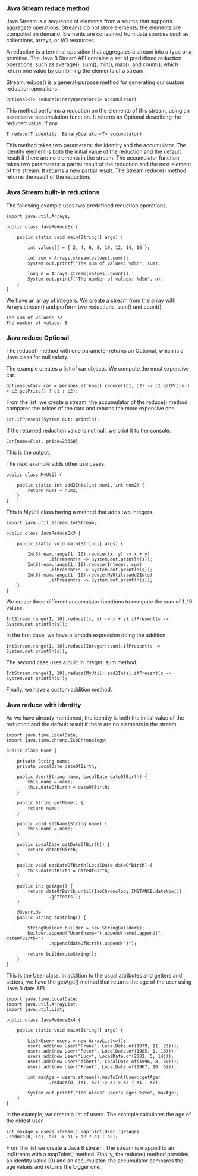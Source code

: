 ### Java Stream reduce method
Java Stream is a sequence of elements from a source that supports aggregate operations. Streams do not store elements; the elements are computed on demand. Elements are consumed from data sources such as collections, arrays, or I/O resources.

A reduction is a terminal operation that aggregates a stream into a type or a primitive. The Java 8 Stream API contains a set of predefined reduction operations, such as average(), sum(), min(), max(), and count(), which return one value by combining the elements of a stream.

Stream.reduce() is a general-purpose method for generating our custom reduction operations.
```
Optional<T> reduce(BinaryOperator<T> accumulator)
```

This method performs a reduction on the elements of this stream, using an associative accumulation function. It returns an Optional describing the reduced value, if any.

```
T reduce(T identity, BinaryOperator<T> accumulator)
```
This method takes two parameters: the identity and the accumulator. The identity element is both the initial value of the reduction and the default result if there are no elements in the stream. The accumulator function takes two parameters: a partial result of the reduction and the next element of the stream. It returns a new partial result. The Stream.reduce() method returns the result of the reduction.

### Java Stream built-in reductions
The following example uses two predefined reduction operations.
```
import java.util.Arrays;

public class JavaReduceEx {

    public static void main(String[] args) {
        
        int values[] = { 2, 4, 6, 8, 10, 12, 14, 16 };
        
        int sum = Arrays.stream(values).sum();
        System.out.printf("The sum of values: %d%n", sum);
        
        long n = Arrays.stream(values).count();
        System.out.printf("The number of values: %d%n", n);        
    }
}
```
We have an array of integers. We create a stream from the array with Arrays.stream() and perform two reductions: sum() and count().
```
The sum of values: 72
The number of values: 8
```
### Java reduce Optional
The reduce() method with one parameter returns an Optional, which is a Java class for null safety.

The example creates a list of car objects. We compute the most expensive car.
```
Optional<Car> car = persons.stream().reduce((c1, c2) -> c1.getPrice() > c2.getPrice() ? c1 : c2);
```
From the list, we create a stream; the accumulator of the reduce() method compares the prices of the cars and returns the more expensive one.
```
car.ifPresent(System.out::println);
```

If the returned reduction value is not null, we print it to the console.
```
Car{name=Fiat, price=23650}
```
This is the output.

The next example adds other use cases.
```
public class MyUtil {

    public static int add2Ints(int num1, int num2) {
        return num1 + num2;
    }
}
```
This is MyUtil class having a method that adds two integers.
```
import java.util.stream.IntStream;

public class JavaReduceEx3 {

    public static void main(String[] args) {

        IntStream.range(1, 10).reduce((x, y) -> x + y)
                .ifPresent(s -> System.out.println(s));
        IntStream.range(1, 10).reduce(Integer::sum)
                .ifPresent(s -> System.out.println(s));
        IntStream.range(1, 10).reduce(MyUtil::add2Ints)
                .ifPresent(s -> System.out.println(s));
    }
}
```
We create three different accumulator functions to compute the sum of 1..10 values.
```
IntStream.range(1, 10).reduce((x, y) -> x + y).ifPresent(s -> System.out.println(s));
```
In the first case, we have a lambda expression doing the addition.
```
IntStream.range(1, 10).reduce(Integer::sum).ifPresent(s -> System.out.println(s));
```
The second case uses a built in Integer::sum method.
```
IntStream.range(1, 10).reduce(MyUtil::add2Ints).ifPresent(s -> System.out.println(s));
```
Finally, we have a custom addition method.

### Java reduce with identity
As we have already mentioned, the identity is both the initial value of the reduction and the default result if there are no elements in the stream.
```
import java.time.LocalDate;
import java.time.chrono.IsoChronology;

public class User {

    private String name;
    private LocalDate dateOfBirth;

    public User(String name, LocalDate dateOfBirth) {
        this.name = name;
        this.dateOfBirth = dateOfBirth;
    }

    public String getName() {
        return name;
    }

    public void setName(String name) {
        this.name = name;
    }

    public LocalDate getDateOfBirth() {
        return dateOfBirth;
    }

    public void setDateOfBirth(LocalDate dateOfBirth) {
        this.dateOfBirth = dateOfBirth;
    }

    public int getAge() {
        return dateOfBirth.until(IsoChronology.INSTANCE.dateNow())
                .getYears();
    }

    @Override
    public String toString() {

        StringBuilder builder = new StringBuilder();
        builder.append("User{name=").append(name).append(", dateOfBirth=")
                .append(dateOfBirth).append("}");

        return builder.toString();
    }
}
```
This is the User class. In addition to the usual attributes and getters and setters, we have the getAge() method that returns the age of the user using Java 8 date API.
```
import java.time.LocalDate;
import java.util.ArrayList;
import java.util.List;

public class JavaReduceEx4 {
    
    public static void main(String[] args) {
        
        List<User> users = new ArrayList<>();
        users.add(new User("Frank", LocalDate.of(1979, 11, 23)));
        users.add(new User("Peter", LocalDate.of(1985, 1, 18)));
        users.add(new User("Lucy", LocalDate.of(2002, 5, 14)));
        users.add(new User("Albert", LocalDate.of(1996, 8, 30)));
        users.add(new User("Frank", LocalDate.of(1967, 10, 6)));
        
        int maxAge = users.stream().mapToInt(User::getAge)
                .reduce(0, (a1, a2) -> a1 > a2 ? a1 : a2);
        
        System.out.printf("The oldest user's age: %s%n", maxAge);
    }
}
```
In the example, we create a list of users. The example calculates the age of the oldest user.
```
int maxAge = users.stream().mapToInt(User::getAge)
.reduce(0, (a1, a2) -> a1 > a2 ? a1 : a2);
```

From the list we create a Java 8 stream. The stream is mapped to an IntStream with a mapToInt() method. Finally, the reduce() method provides an identity value (0) and an accumulator; the accumulator compares the age values and returns the bigger one.






